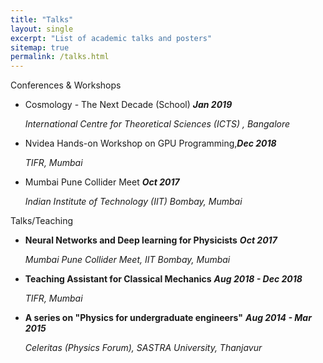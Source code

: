 ```yaml
---
title: "Talks"
layout: single
excerpt: "List of academic talks and posters"
sitemap: true
permalink: /talks.html
---
```


Conferences & Workshops

-   Cosmology - The Next Decade (School) ***Jan 2019***

    *International Centre for Theoretical Sciences (ICTS) , Bangalore*

-   Nvidea Hands-on Workshop on GPU Programming,***Dec 2018***

    *TIFR, Mumbai*

-   Mumbai Pune Collider Meet ***Oct 2017***

    *Indian Institute of Technology (IIT) Bombay, Mumbai*

Talks/Teaching

-   **Neural Networks and Deep learning for Physicists** ***Oct 2017***

    *Mumbai Pune Collider Meet, IIT Bombay, Mumbai*

-   **Teaching Assistant for Classical Mechanics** ***Aug 2018 - Dec
    2018***

    *TIFR, Mumbai*

-   **A series on "Physics for undergraduate engineers"** ***Aug 2014 -
    Mar 2015***

    *Celeritas (Physics Forum), SASTRA University, Thanjavur*


